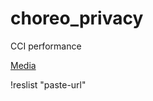 # choreo_privacy
CCI performance


 [Media](https://sicchio.github.io/choreo_privacy/media.json)
 
 !reslist "paste-url"
